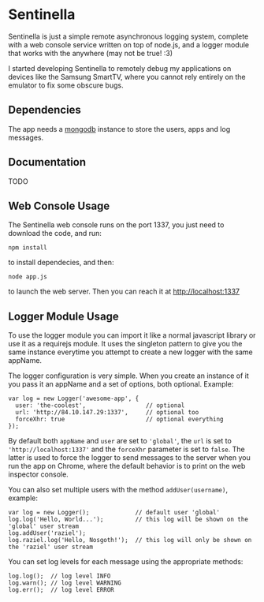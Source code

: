 Sentinella
===================

Sentinella is just a simple remote asynchronous logging system, complete with a web console service written on top of node.js, and a logger module that works with the anywhere (may not be true! :3)

I started developing Sentinella to remotely debug my applications on devices like the Samsung SmartTV, where you cannot rely entirely on the emulator to fix some obscure bugs.

Dependencies
-------

The app needs a [mongodb][mongodb] instance to store the users, apps and log messages.

Documentation
-------------

TODO

Web Console Usage
-----

The Sentinella web console runs on the port 1337, you just need to download the code, and run:

    npm install

to install dependecies, and then:

    node app.js

to launch the web server. Then you can reach it at [http://localhost:1337][localhost]

Logger Module Usage
----

To use the logger module you can import it like a normal javascript library or use it as a requirejs module.
It uses the singleton pattern to give you the same instance everytime you attempt to create a new logger with the same appName.

The logger configuration is very simple. When you create an instance of it you pass it an appName and a set of options, both optional. Example:

    var log = new Logger('awesome-app', {
      user: 'the-coolest',                 // optional
      url: 'http://84.10.147.29:1337',     // optional too
      forceXhr: true                       // optional everything
    });

By default both `appName` and `user` are set to `'global'`, the `url` is set to `'http://localhost:1337'` and the `forceXhr` parameter is set to `false`.
The latter is used to force the logger to send messages to the server when you run the app on Chrome,  where the default behavior is to print on the web inspector console.

You can also set multiple users with the method `addUser(username)`, example:

    var log = new Logger();             // default user 'global'
    log.log('Hello, World...');         // this log will be shown on the 'global' user stream
    log.addUser('raziel');
    log.raziel.log('Hello, Nosgoth!');  // this log will only be shown on the 'raziel' user stream

You can set log levels for each message using the appropriate methods:

    log.log();  // log level INFO
    log.warn(); // log level WARNING
    log.err();  // log level ERROR



[mongodb]: http://docs.mongodb.org/manual/
[localhost]: http://localhost:1337
